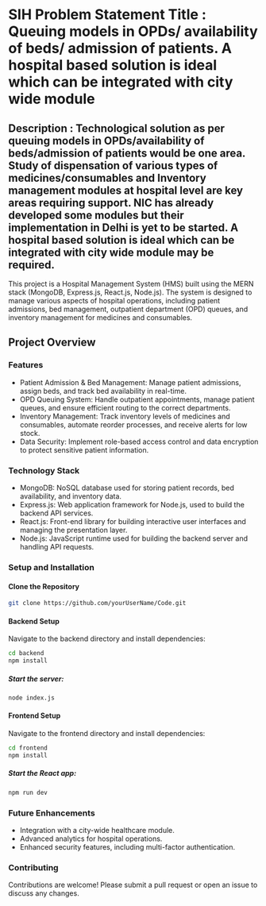 # SIH Problem Statement Title : Queuing models in OPDs/ availability of beds/ admission of patients. A hospital based solution is ideal which can be integrated with city wide module

## Description : Technological solution as per queuing models in OPDs/availability of beds/admission of patients would be one area. Study of dispensation of various types of medicines/consumables and Inventory management modules at hospital level are key areas requiring support. NIC has already developed some modules but their implementation in Delhi is yet to be started. A hospital based solution is ideal which can be integrated with city wide module may be required.

This project is a Hospital Management System (HMS) built using the MERN stack (MongoDB, Express.js, React.js, Node.js). The system is designed to manage various aspects of hospital operations, including patient admissions, bed management, outpatient department (OPD) queues, and inventory management for medicines and consumables.

## Project Overview

### Features

- Patient Admission & Bed Management: Manage patient admissions, assign beds, and track bed availability in real-time.
- OPD Queuing System: Handle outpatient appointments, manage patient queues, and ensure efficient routing to the correct departments.
- Inventory Management: Track inventory levels of medicines and consumables, automate reorder processes, and receive alerts for low stock.
- Data Security: Implement role-based access control and data encryption to protect sensitive patient information.

### Technology Stack

- MongoDB: NoSQL database used for storing patient records, bed availability, and inventory data.
- Express.js: Web application framework for Node.js, used to build the backend API services.
- React.js: Front-end library for building interactive user interfaces and managing the presentation layer.
- Node.js: JavaScript runtime used for building the backend server and handling API requests.

### Setup and Installation

#### Clone the Repository

```bash
git clone https://github.com/yourUserName/Code.git
```

#### Backend Setup

Navigate to the backend directory and install dependencies:

```bash
cd backend
npm install
```

##### Start the server:

```bash
node index.js
```

#### Frontend Setup

Navigate to the frontend directory and install dependencies:

```bash
cd frontend
npm install
```

##### Start the React app:

```bash
npm run dev
```

### Future Enhancements

- Integration with a city-wide healthcare module.
- Advanced analytics for hospital operations.
- Enhanced security features, including multi-factor authentication.

### Contributing

Contributions are welcome! Please submit a pull request or open an issue to discuss any changes.
